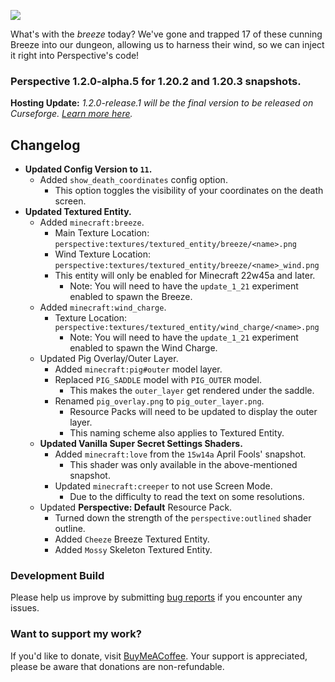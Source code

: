 ![](https://mclegoman.com/images/a/a7/Perspective_Development_Logo.png)

What's with the _breeze_ today? We've gone and trapped 17 of these cunning Breeze into our dungeon, allowing us to harness their wind, so we can inject it right into Perspective's code!  

### Perspective 1.2.0-alpha.5 for 1.20.2 and 1.20.3 snapshots.  
**Hosting Update:** *1.2.0-release.1 will be the final version to be released on Curseforge. [Learn more here](https://mclegoman.com/Perspective/Moving_Away_from_Curseforge).*  
## Changelog  
- **Updated Config Version to `11`.**  
  - Added `show_death_coordinates` config option.  
    - This option toggles the visibility of your coordinates on the death screen. 
- **Updated Textured Entity.**  
  - Added `minecraft:breeze`.
    - Main Texture Location: `perspective:textures/textured_entity/breeze/<name>.png`  
    - Wind Texture Location: `perspective:textures/textured_entity/breeze/<name>_wind.png`
    - This entity will only be enabled for Minecraft 22w45a and later.
      - Note: You will need to have the `update_1_21` experiment enabled to spawn the Breeze.
  - Added `minecraft:wind_charge`.
    - Texture Location: `perspective:textures/textured_entity/wind_charge/<name>.png`
      - Note: You will need to have the `update_1_21` experiment enabled to spawn the Wind Charge.
  - Updated Pig Overlay/Outer Layer.
    - Added `minecraft:pig#outer` model layer.
    - Replaced `PIG_SADDLE` model with `PIG_OUTER` model.
      - This makes the `outer_layer` get rendered under the saddle.
    - Renamed `pig_overlay.png` to `pig_outer_layer.png`.
      - Resource Packs will need to be updated to display the outer layer.
      - This naming scheme also applies to Textured Entity.
  - **Updated Vanilla Super Secret Settings Shaders.**
    - Added `minecraft:love` from the `15w14a` April Fools' snapshot.
      - This shader was only available in the above-mentioned snapshot.
    - Updated `minecraft:creeper` to not use Screen Mode.
      - Due to the difficulty to read the text on some resolutions.
  - Updated **Perspective: Default** Resource Pack.
    - Turned down the strength of the `perspective:outlined` shader outline.
    - Added `Cheeze` Breeze Textured Entity.
    - Added `Mossy` Skeleton Textured Entity.

### Development Build  
Please help us improve by submitting [bug reports](https://github.com/MCLegoMan/Perspective/issues) if you encounter any issues.  

### Want to support my work?  
If you'd like to donate, visit [BuyMeACoffee](https://www.buymeacoffee.com/mclegoman).
Your support is appreciated, please be aware that donations are non-refundable.